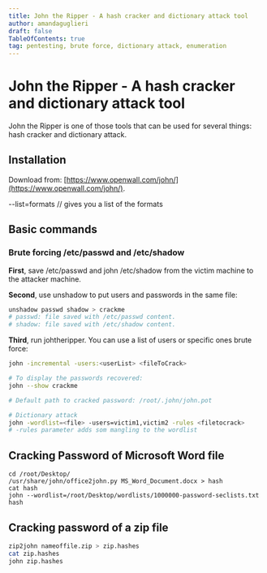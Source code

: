 ```yaml
---
title: John the Ripper - A hash cracker and dictionary attack tool
author: amandaguglieri
draft: false
TableOfContents: true
tag: pentesting, brute force, dictionary attack, enumeration
---
```


# John the Ripper - A hash cracker and dictionary attack tool

John the Ripper is one of those tools that can be used for several things: hash cracker and dictionary attack.

## Installation

Download from: [https://www.openwall.com/john/](https://www.openwall.com/john/).

--list=formats  // gives you a list of the formats

## Basic commands

### Brute forcing /etc/passwd and /etc/shadow

**First**, save /etc/passwd and john /etc/shadow from the victim machine to the attacker machine.

**Second**, use unshadow to put users and passwords in the same file:

```bash
unshadow passwd shadow > crackme
# passwd: file saved with /etc/passwd content.
# shadow: file saved with /etc/shadow content.
```

**Third**, run johtheripper. You can use a list of users or specific ones brute force:

```bash
john -incremental -users:<userList> <fileToCrack>

# To display the passwords recovered:
john --show crackme

# Default path to cracked password: /root/.john/john.pot

# Dictionary attack
john -wordlist=<file> -users=victim1,victim2 -rules <filetocrack>
# -rules parameter adds som mangling to the wordlist
```

## Cracking Password of Microsoft Word file

```
cd /root/Desktop/
/usr/share/john/office2john.py MS_Word_Document.docx > hash
cat hash
john --wordlist=/root/Desktop/wordlists/1000000-password-seclists.txt hash
```

## Cracking password of a zip file

```bash
zip2john nameoffile.zip > zip.hashes
cat zip.hashes
john zip.hashes
```


